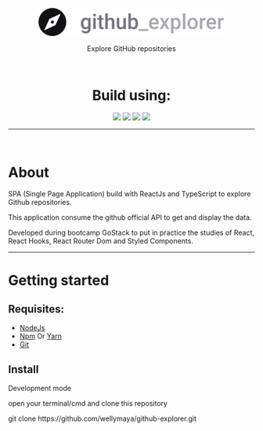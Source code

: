 <div align="center">
  <img src= "https://github.com/wellymaya/github-explorer/blob/master/src/assets/logo.svg" width="380px">
  <br>
  <p>Explore GitHub repositories</p>
  <br>
  <h1>Build using:</h1>
  <img src="https://img.shields.io/badge/React-20232A?style=for-the-badge&logo=react&logoColor=61DAFB">
  <img src="https://img.shields.io/badge/TypeScript-007ACC?style=for-the-badge&logo=typescript&logoColor=white">
  <img src=" 	https://img.shields.io/badge/styled--components-DB7093?style=for-the-badge&logo=styled-components&logoColor=white">
  <img src="https://img.shields.io/badge/React_Router-CA4245?style=for-the-badge&logo=react-router&logoColor=white">

</div>

<hr>

<img src="">

<div id="About">
    <h1>About</h1>
    <p>SPA (Single Page Application) build with ReactJs and TypeScript to explore Github repositories. </p>
    <p>This application consume the github  official API to get and display the data. </p>
    <p>Developed during bootcamp GoStack to put in practice the studies of React, React Hooks, React Router Dom and Styled Components. </p>
</div>

<hr>

<div id="started">
    <h1>Getting started </h1>
    <h2> Requisites: </h2>
    <ul>
        <li><a href="https://nodejs.org/en/">NodeJs</a> </li>
        <li><a href="https://nodejs.org/en/">Npm</a> Or <a href="https://classic.yarnpkg.com/lang/en/">Yarn</a> </li>
        <li><a href="https://git-scm.com/">Git </a></li>
    </ul>
</div>

<div id="install">
    <h2>Install</h2>
    <p>Development mode </p>
    <p>  open your terminal/cmd and clone this repository </p>
    <p> git clone https://github.com/wellymaya/github-explorer.git </p>

<!--
- access folder github-explorer

    cd github-explorer

- install dependencies using your favorite package manager

yarn
 or with NPM usign npm install
npm install

 run app typing

yarn start
#or with NPM
npm run start

 The app should open on "http://localhost:3000"
 -->


</div>
